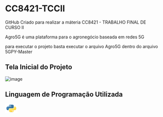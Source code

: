 # CC8421-TCCII
 GitHub Criado para realizar a máteria CC8421 - TRABALHO FINAL DE CURSO II 
 
 Agro5G é uma plataforma para o agronegócio baseada em redes 5G 
 
 para executar o projeto basta executar o arquivo Agro5G dentro do arquivo 5GPY-Master 
 
 
 ## Tela Inicial do Projeto
 ![image](https://user-images.githubusercontent.com/86581876/163861452-773dc325-f4d3-4788-be82-33006e549403.png)

## Linguagem de Programação Utilizada
<img align="center" alt="Rafa-Python" height="30" width="40" src="https://raw.githubusercontent.com/devicons/devicon/master/icons/python/python-original.svg">
